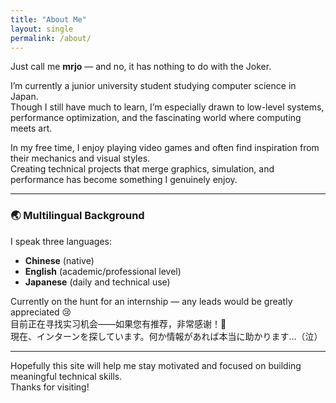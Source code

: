 ```yaml
---
title: "About Me"
layout: single
permalink: /about/
---
```


Just call me **mrjo** — and no, it has nothing to do with the Joker.

I’m currently a junior university student studying computer science in Japan.  
Though I still have much to learn, I’m especially drawn to low-level systems, performance optimization, and the fascinating world where computing meets art.

In my free time, I enjoy playing video games and often find inspiration from their mechanics and visual styles.  
Creating technical projects that merge graphics, simulation, and performance has become something I genuinely enjoy.

---

### 🌏 Multilingual Background

I speak three languages:
- **Chinese** (native)
- **English** (academic/professional level)
- **Japanese** (daily and technical use)

Currently on the hunt for an internship — any leads would be greatly appreciated 😢  
目前正在寻找实习机会——如果您有推荐，非常感谢！🙏  
現在、インターンを探しています。何か情報があれば本当に助かります…（泣）

---

Hopefully this site will help me stay motivated and focused on building meaningful technical skills.  
Thanks for visiting!

